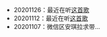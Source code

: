 
- 20201126：最近在听[这首歌](https://www.youtube.com/watch?v=i4LAsK9tgFo)
- 20201112：最近在听[这首歌](https://www.youtube.com/watch?v=xwI8pYCRTcU)
- 20201107：微信区安琪拉求带…


<!--
**cjinchi/cjinchi** is a ✨ _special_ ✨ repository because its `README.md` (this file) appears on your GitHub profile.

Here are some ideas to get you started:

- 🔭 I’m currently working on ...
- 🌱 I’m currently learning ...
- 👯 I’m looking to collaborate on ...
- 🤔 I’m looking for help with ...
- 💬 Ask me about ...
- 📫 How to reach me: ...
- 😄 Pronouns: ...
- ⚡ Fun fact: ...
-->
